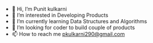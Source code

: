 - 👋 Hi, I’m Punit kulkarni 
- 👀 I’m interested in Developing Products 
- 🌱 I’m currently learning Data Structures and Algorithms 
- 💞️ I’m looking for coder to build couple of products 
- 📫 How to reach me pkulkarni290@gmail.com 

<!---
punitk91/punitk91 is a ✨ special ✨ repository because its `README.md` (this file) appears on your GitHub profile.
You can click the Preview link to take a look at your changes.
--->
